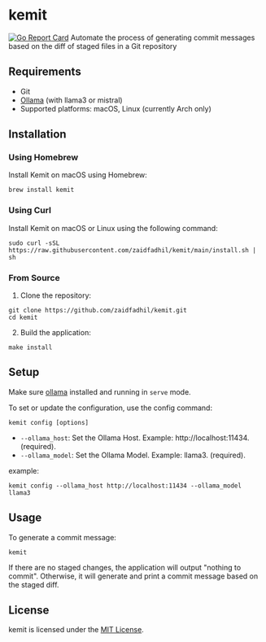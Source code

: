 # kemit
[![Go Report Card](https://goreportcard.com/badge/github.com/zaidfadhil/kemit)](https://goreportcard.com/report/github.com/zaidfadhil/kemit)
Automate the process of generating commit messages based on the diff of staged files in a Git repository

## Requirements
- Git
- [Ollama](https://ollama.com) (with llama3 or mistral)
- Supported platforms: macOS, Linux (currently Arch only)

## Installation

### Using Homebrew
Install Kemit on macOS using Homebrew:

```shell
brew install kemit
```

### Using Curl
Install Kemit on macOS or Linux using the following command:

```shell
sudo curl -sSL https://raw.githubusercontent.com/zaidfadhil/kemit/main/install.sh | sh
```

### From Source

1. Clone the repository:
```shell
git clone https://github.com/zaidfadhil/kemit.git
cd kemit
```

2. Build the application:
```shell
make install
```

## Setup
Make sure [ollama](https://ollama.com) installed and running in `serve` mode.

To set or update the configuration, use the config command:

```shell
kemit config [options]
```
- `--ollama_host`: Set the Ollama Host. Example: http://localhost:11434. (required).
- `--ollama_model`: Set the Ollama Model. Example: llama3. (required).

example:
```shell
kemit config --ollama_host http://localhost:11434 --ollama_model llama3
```

## Usage

To generate a commit message:

```shell
kemit
```

If there are no staged changes, the application will output "nothing to commit". Otherwise, it will generate and print a commit message based on the staged diff.

## License
kemit is licensed under the [MIT License](https://github.com/zaidfadhil/kemit/blob/master/LICENSE).
